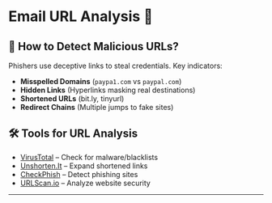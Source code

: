 # Email URL Analysis 🔗

## 🔎 How to Detect Malicious URLs?
Phishers use deceptive links to steal credentials. Key indicators:
- **Misspelled Domains** (`paypa1.com` vs `paypal.com`)
- **Hidden Links** (Hyperlinks masking real destinations)
- **Shortened URLs** (bit.ly, tinyurl)
- **Redirect Chains** (Multiple jumps to fake sites)

## 🛠 Tools for URL Analysis
- [VirusTotal](https://www.virustotal.com/) – Check for malware/blacklists
- [Unshorten.It](https://unshorten.it/) – Expand shortened links
- [CheckPhish](https://checkphish.ai/) – Detect phishing sites
- [URLScan.io](https://urlscan.io/) – Analyze website security

---
